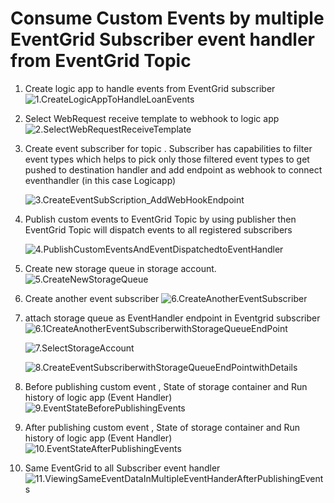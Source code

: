 # Consume Custom Events by multiple EventGrid Subscriber event handler from EventGrid Topic

1.  Create logic app to handle events  from EventGrid subscriber 
   ![1.CreateLogicAppToHandleLoanEvents](https://github.com/KollaRajesh/aztd-AzureMessagingServices/blob/master/EventGrid/3.SubscribeCustomEvents/PicsForNotes/1.CreateLogicAppToHandleLoanEvents.png)


2. Select WebRequest receive template to webhook to logic app
   ![2.SelectWebRequestReceiveTemplate](https://github.com/KollaRajesh/aztd-AzureMessagingServices/blob/master/EventGrid/3.SubscribeCustomEvents/PicsForNotes/2.SelectWebRequestReceiveTemplate.png)

3. Create  event subscriber for topic . Subscriber has capabilities to filter event types which helps to pick only those filtered event types to  get pushed to destination    handler
     and add endpoint as webhook to connect eventhandler (in this case Logicapp)

    ![3.CreateEventSubScription_AddWebHookEndpoint](https://github.com/KollaRajesh/aztd-AzureMessagingServices/blob/master/EventGrid/3.SubscribeCustomEvents/PicsForNotes/3.CreateEventSubScription_AddWebHookEndpoint.png)

4. Publish custom events to EventGrid Topic by using publisher then EventGrid Topic will dispatch events to all registered subscribers

   ![4.PublishCustomEventsAndEventDispatchedtoEventHandler](https://github.com/KollaRajesh/aztd-AzureMessagingServices/blob/master/EventGrid/3.SubscribeCustomEvents/PicsForNotes/4.PublishCustomEventsAndEventDispatchedtoEventHandler.png)

5. Create new storage queue in storage account.
   ![5.CreateNewStorageQueue](https://github.com/KollaRajesh/aztd-AzureMessagingServices/blob/master/EventGrid/3.SubscribeCustomEvents/PicsForNotes/5.CreateNewStorageQueue.png)

6. Create another event subscriber 
    ![6.CreateAnotherEventSubscriber](https://github.com/KollaRajesh/aztd-AzureMessagingServices/blob/master/EventGrid/3.SubscribeCustomEvents/PicsForNotes/6.CreateAnotherEventSubscriber.png)

7. attach storage queue as EventHandler endpoint in Eventgrid subscriber
   ![6.1CreateAnotherEventSubscriberwithStorageQueueEndPoint](https://github.com/KollaRajesh/aztd-AzureMessagingServices/blob/master/EventGrid/3.SubscribeCustomEvents/PicsForNotes/6.1.CreateAnotherEventSubscriberwithStorageQueueEndPoint.png)

   ![7.SelectStorageAccount](https://github.com/KollaRajesh/aztd-AzureMessagingServices/blob/master/EventGrid/3.SubscribeCustomEvents/PicsForNotes/7.SelectStorageAccount.png)

   ![8.CreateEventSubscriberwithStorageQueueEndPointwithDetails](https://github.com/KollaRajesh/aztd-AzureMessagingServices/blob/master/EventGrid/3.SubscribeCustomEvents/PicsForNotes/8.CreateEventSubscriberwithStorageQueueEndPointwithDetails.png)

8. Before publishing custom event , State of storage container and Run history of logic app (Event Handler)
    ![9.EventStateBeforePublishingEvents](https://github.com/KollaRajesh/aztd-AzureMessagingServices/blob/master/EventGrid/3.SubscribeCustomEvents/PicsForNotes/9.EventStateBeforePublishingEvents.png)

9. After publishing custom event , State of storage container and Run history of logic app (Event Handler)
    ![10.EventStateAfterPublishingEvents](https://github.com/KollaRajesh/aztd-AzureMessagingServices/blob/master/EventGrid/3.SubscribeCustomEvents/PicsForNotes/10.EventStateAfterPublishingEvents.png)

10.  Same EventGrid to all Subscriber event handler
    ![11.ViewingSameEventDataInMultipleEventHanderAfterPublishingEvents](https://github.com/KollaRajesh/aztd-AzureMessagingServices/blob/master/EventGrid/3.SubscribeCustomEvents/PicsForNotes/11.ViewingSameEventDataInMultipleEventHanderAfterPublishingEvents.png)